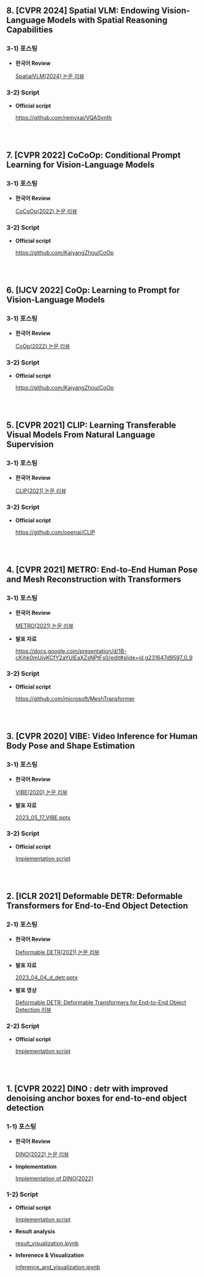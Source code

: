 ## 8. [CVPR 2024] Spatial VLM: Endowing Vision-Language Models with Spatial Reasoning Capabilities

### 3-1) 포스팅
  
- **한국어 Review**  

  <a href="https://on-jungwoan.github.io/dl_paper/spatialvlm/" target="blank_">SpatialVLM(2024) 논문 리뷰</a>

### 3-2) Script

- **Official script**

  <a href="https://github.com/remyxai/VQASynth" target="blank_">https://github.com/remyxai/VQASynth</a>

<br>
<br>

## 7. [CVPR 2022] CoCoOp: Conditional Prompt Learning for Vision-Language Models

### 3-1) 포스팅
  
- **한국어 Review**  

  <a href="https://on-jungwoan.github.io/dl_paper/cocoop/" target="blank_">CoCoOp(2022) 논문 리뷰</a>

### 3-2) Script

- **Official script**

  <a href="https://github.com/KaiyangZhou/CoOp" target="blank_">https://github.com/KaiyangZhou/CoOp</a>

<br>
<br>

## 6. [IJCV 2022] CoOp: Learning to Prompt for Vision-Language Models

### 3-1) 포스팅
  
- **한국어 Review**  

  <a href="https://on-jungwoan.github.io/dl_paper/coop/" target="blank_">CoOp(2022) 논문 리뷰</a>

### 3-2) Script

- **Official script**

  <a href="https://github.com/KaiyangZhou/CoOp" target="blank_">https://github.com/KaiyangZhou/CoOp</a>

<br>
<br>

## 5. [CVPR 2021] CLIP: Learning Transferable Visual Models From Natural Language Supervision

### 3-1) 포스팅
  
- **한국어 Review**  

  <a href="https://on-jungwoan.github.io/dl_paper/clip/" target="blank_">CLIP(2021) 논문 리뷰</a>

### 3-2) Script

- **Official script**

  <a href="https://github.com/openai/CLIP" target="blank_">https://github.com/openai/CLIP</a>

<br>
<br>

## 4. [CVPR 2021] METRO: End-to-End Human Pose and Mesh Reconstruction with Transformers

### 3-1) 포스팅
  
- **한국어 Review**  

  <a href="https://on-jungwoan.github.io/dl_paper/metro/" target="blank_">METRO(2021) 논문 리뷰</a>

- **발표 자료**  

  <a href="https://docs.google.com/presentation/d/1B-cKihk0mUjyKCfY2aYUlEaXZsNPtFs0/edit#slide=id.g231647d9597_0_9" target="blank_">https://docs.google.com/presentation/d/1B-cKihk0mUjyKCfY2aYUlEaXZsNPtFs0/edit#slide=id.g231647d9597_0_9</a>

### 3-2) Script

- **Official script**

  <a href="https://github.com/microsoft/MeshTransformer" target="blank_">https://github.com/microsoft/MeshTransformer</a>

<br>
<br>

## 3. [CVPR 2020] VIBE: Video Inference for Human Body Pose and Shape Estimation

### 3-1) 포스팅
  
- **한국어 Review**  

  <a href="https://on-jungwoan.github.io/dl_paper/vibe/" target="blank_">VIBE(2020) 논문 리뷰</a>

- **발표 자료**  

  <a href="https://docs.google.com/presentation/d/1vXGcHwAJxjAXV_m76dgl7abqPDun0TY_/edit?usp=sharing&ouid=116507288704586191771&rtpof=true&sd=true" target="blank_">2023_05_17_VIBE.pptx</a>

### 3-2) Script

- **Official script**

  <a href="https://github.com/On-JungWoan/paper-review/tree/main/VIBE/VIBE" target="blank_">Implementation script</a>

<br>
<br>

## 2. [ICLR 2021] Deformable DETR: Deformable Transformers for End-to-End Object Detection

### 2-1) 포스팅
  
- **한국어 Review**  

  <a href="https://on-jungwoan.github.io/dl_paper/deform_detr/" target="blank_">Deformable DETR(2021) 논문 리뷰</a>

- **발표 자료**  

  <a href="https://docs.google.com/presentation/d/1KFEG02jlgbZISuvFbilvwaP8PbdQCzAA/edit?usp=sharing&ouid=116507288704586191771&rtpof=true&sd=true" target="blank_">2023_04_04_d_detr.pptx</a>

- **발표 영상**

  <a href="https://youtu.be/vbYOSB7J44A" target="blank_">Deformable DETR: Deformable Transformers for End-to-End Object Detection 리뷰</a>

### 2-2) Script

- **Official script**

  <a href="https://github.com/On-JungWoan/paper-review/tree/main/Deformable%20DETR/Deformable-DETR" target="blank_">Implementation script</a>

<br>
<br>

## 1. [CVPR 2022] DINO : detr with improved denoising anchor boxes for end-to-end object detection

### 1-1) 포스팅
  
- **한국어 Review**  

  <a href="https://on-jungwoan.github.io/dl_paper/dino/" target="blank_">DINO(2022) 논문 리뷰</a>

- **Implementation**

  <a href="https://on-jungwoan.github.io/dl_paper/dino_implements/" target="blank_">Implementation of DINO(2022)</a>

### 1-2) Script

- **Official script**

  <a href="https://github.com/On-JungWoan/paper-review/tree/main/DINO/DINO" target="blank_">Implementation script</a>
  
- **Result analysis**  

  <a href="https://github.com/On-JungWoan/DINO-2022-implement/blob/main/DINO/script/result_visualization.ipynb" target="blank_">result_visualization.ipynb</a>

- **Inferenece & Visualization**

  <a href="https://github.com/On-JungWoan/DINO-2022-implement/blob/main/DINO/script/inference_and_visualization.ipynb" target="blank_">inference_and_visualization.ipynb</a>
